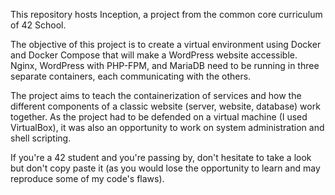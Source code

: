 This repository hosts Inception, a project from the common core curriculum of 42 School.

The objective of this project is to create a virtual environment using Docker and Docker Compose that will make a WordPress website accessible. Nginx, WordPress with PHP-FPM, and MariaDB need to be running in three separate containers, each communicating with the others.

The project aims to teach the containerization of services and how the different components of a classic website (server, website, database) work together. As the project had to be defended on a virtual machine (I used VirtualBox), it was also an opportunity to work on system administration and shell scripting.

If you're a 42 student and you're passing by, don't hesitate to take a look but don't copy paste it (as you would lose the opportunity to learn and may reproduce some of my code's flaws).
